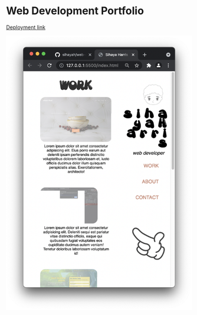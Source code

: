# Web Development Portfolio

[Deployment link](https://sihayah.github.io/web-dev-portfolio/)

![Landing Page Screenshot](assets/images/landing.png "Web Dev Portfolio landing page")
